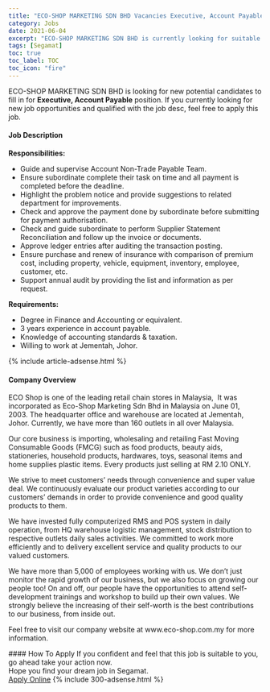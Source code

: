 ```yaml
---
title: "ECO-SHOP MARKETING SDN BHD Vacancies Executive, Account Payable" 
category: Jobs 
date: 2021-06-04 
excerpt: "ECO-SHOP MARKETING SDN BHD is currently looking for suitable person to fill in the Executive, Account Payable which based in Segamat" 
tags: [Segamat] 
toc: true 
toc_label: TOC 
toc_icon: "fire" 
--- 
```


<p>ECO-SHOP MARKETING SDN BHD is looking for new potential candidates to fill in for <b>Executive, Account Payable</b> position. If you currently looking for new job opportunities and qualified with the job desc, feel free to apply this job.
</p><div><div><h4>Job Description</h4></div><div><div><span><div><p><strong>Responsibilities:</strong></p><ul><li>Guide and supervise Account Non-Trade Payable Team.</li><li>Ensure subordinate complete their task on time and all payment is completed before the deadline.</li><li>Highlight the problem notice and provide suggestions to related department for improvements.</li><li>Check and approve the payment done by subordinate before submitting for payment authorisation.</li><li>Check and guide subordinate to perform Supplier Statement Reconciliation and follow up the invoice or documents.</li><li>Approve ledger entries after auditing the transaction posting.</li><li>Ensure purchase and renew of insurance with comparison of premium cost, including property, vehicle, equipment, inventory, employee, customer, etc.</li><li>Support annual audit by providing the list and information as per request.</li></ul><p><strong>Requirements:</strong></p><ul><li>Degree in Finance and Accounting or equivalent.</li><li>3 years experience in account payable.</li><li>Knowledge of accounting standards &amp; taxation.</li><li>Willing to work at Jementah, Johor.</li></ul></div></span></div></div></div> 
{% include article-adsense.html %} 
<div><div><h4>Company Overview</h4></div><div><div><span><div><p>ECO Shop is one of the leading retail chain stores in Malaysia,&#160;&#160;It was incorporated as Eco-Shop Marketing Sdn Bhd in Malaysia on June 01, 2003.&#160;The headquarter office and warehouse are located at Jementah, Johor. Currently, we have more than 160 outlets in all over Malaysia.</p><p>Our core business is importing, wholesaling and retailing Fast Moving Consumable Goods (FMCG) such as food products, beauty aids, stationeries, household products, hardwares, toys, seasonal items and home supplies plastic items. Every products just selling at RM 2.10 ONLY.</p><p>We strive to meet customers&#8217; needs through convenience and super value deal. We continuously evaluate our product varieties according to our customers&#8217; demands in order to provide convenience and good quality products to them.</p><p>We have invested fully computerized RMS and POS system in daily operation, from HQ warehouse logistic management, stock distribution to respective outlets daily sales activities. We committed to work more efficiently and to delivery excellent service and quality products to our valued customers.</p><p>We have more than 5,000 of employees working with us. We don&#8217;t just monitor the rapid growth of our business, but we also focus on growing our people too! On and off, our people have the opportunities to attend self-development trainings and workshop to build up their own values. We strongly believe the increasing of their self-worth is the best contributions to our business, from inside out.</p><p>Feel free to visit our company website at www.eco-shop.com.my for more information.</p></div></span></div></div></div> 
#### How To Apply 
If you confident and feel that this job is suitable to you, go ahead take your action now. <br/> 
Hope you find your dream job in Segamat. <br/> 
<a href="https://www.jobstreet.com.my/en/job/executive-account-payable-4583233?jobId=jobstreet-my-job-4583233&" class="btn btn--info" target="_blank" rel="nofollow noopenner">Apply Online</a> 
{% include 300-adsense.html %} 